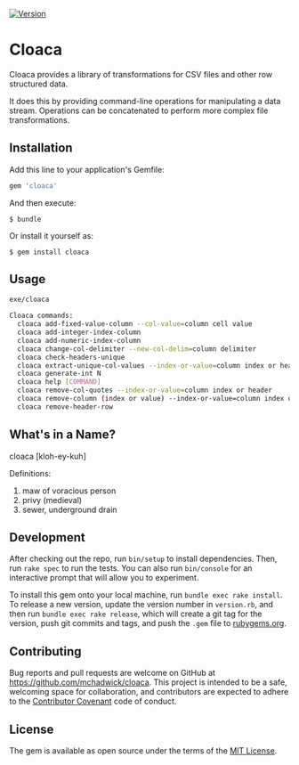 [![Version     ](https://img.shields.io/gem/v/cloaca.svg?style=flat)](https://rubygems.org/gems/cloaca)
# Cloaca

Cloaca provides a library of transformations for CSV files and other row structured data.

It does this by providing command-line operations for manipulating a data stream. Operations can be concatenated to perform more complex file transformations.


## Installation

Add this line to your application's Gemfile:

```ruby
gem 'cloaca'
```

And then execute:

    $ bundle

Or install it yourself as:

    $ gem install cloaca


## Usage

```bash
exe/cloaca

Cloaca commands:
  cloaca add-fixed-value-column --col-value=column cell value                    # adds a fixed value column to a stream of data
  cloaca add-integer-index-column                                                # adds a index column to a stream of data
  cloaca add-numeric-index-column                                                # adds a index column to a stream of data
  cloaca change-col-delimiter --new-col-delim=column delimiter                   # change the column delimiter for a stream of data
  cloaca check-headers-unique                                                    # checks that each column has a unique header value
  cloaca extract-unique-col-values --index-or-value=column index or header       # extract unique vlaues for a column, one per line
  cloaca generate-int N                                                          # generates N random integers, one per line
  cloaca help [COMMAND]                                                          # Describe available commands or one specific command
  cloaca remove-col-quotes --index-or-value=column index or header               # removes quotes from a column's values
  cloaca remove-column (index or value) --index-or-value=column index or header  # removes the column
  cloaca remove-header-row                                                       # removes the first N rows (default N = 1)
```


## What's in a Name?

cloaca [kloh-ey-kuh]

Definitions:
1. maw of voracious person
2. privy (medieval)
3. sewer, underground drain


## Development

After checking out the repo, run `bin/setup` to install dependencies. Then, run `rake spec` to run the tests. You can also run `bin/console` for an interactive prompt that will allow you to experiment.

To install this gem onto your local machine, run `bundle exec rake install`. To release a new version, update the version number in `version.rb`, and then run `bundle exec rake release`, which will create a git tag for the version, push git commits and tags, and push the `.gem` file to [rubygems.org](https://rubygems.org).


## Contributing

Bug reports and pull requests are welcome on GitHub at https://github.com/mchadwick/cloaca. This project is intended to be a safe, welcoming space for collaboration, and contributors are expected to adhere to the [Contributor Covenant](http://contributor-covenant.org) code of conduct.


## License

The gem is available as open source under the terms of the [MIT License](http://opensource.org/licenses/MIT).
